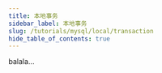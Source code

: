 ```yaml
---
title: 本地事务
sidebar_label: 本地事务
slug: /tutorials/mysql/local/transaction
hide_table_of_contents: true
---
```

balala...